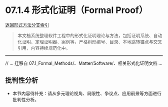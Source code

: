 # 07.1.4 形式化证明（Formal Proof）

[返回形式方法分支索引](README.md)

> 本文档系统整理软件工程中的形式化证明理论与方法，包括证明系统、自动化证明、定理证明器、案例等，严格树形编号、目录、本地跳转锚点与交叉引用，内容持续规范化中。

---

// ... 迁移自 07.1_Formal_Methods/、Matter/Software/、相关形式化证明文档 ...


## 批判性分析

- 本节内容待补充：请从多元理论视角、局限性、争议点、应用前景等方面进行批判性分析。
